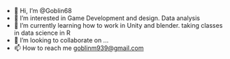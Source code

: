 - 👋 Hi, I’m @Goblin68
- 👀 I’m interested in Game Development and design. Data analysis
- 🌱 I’m currently learning   how to work in Unity and blender. taking classes in data science in R
- 💞️ I’m looking to collaborate on ...
- 📫 How to reach me goblinm939@gmail.com

<!---
Goblin68/Goblin68 is a ✨ special ✨ repository because its `README.md` (this file) appears on your GitHub profile.
You can click the Preview link to take a look at your changes.
--->
